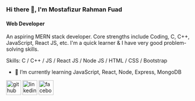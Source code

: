 
### Hi there 👋, I'm Mostafizur Rahman Fuad
#### Web Developer

An aspiring MERN stack developer. Core strengths include Coding, C, C++, JavaScript, React JS, etc. I'm a quick learner & I have very good problem-solving skills.

Skills: C / C++ / JS / React JS / Node JS / HTML / CSS / Bootstrap

- 🌱 I’m currently learning JavaScript, React, Node, Express, MongoDB 


[<img src='https://cdn.jsdelivr.net/npm/simple-icons@3.0.1/icons/github.svg' alt='github' height='40'>](https://github.com/mostafizzfuad)  [<img src='https://cdn.jsdelivr.net/npm/simple-icons@3.0.1/icons/linkedin.svg' alt='linkedin' height='40'>](https://www.linkedin.com/in/mostafizzfuad/)  [<img src='https://cdn.jsdelivr.net/npm/simple-icons@3.0.1/icons/facebook.svg' alt='facebook' height='40'>](https://www.facebook.com/mostafizzfuad)  
